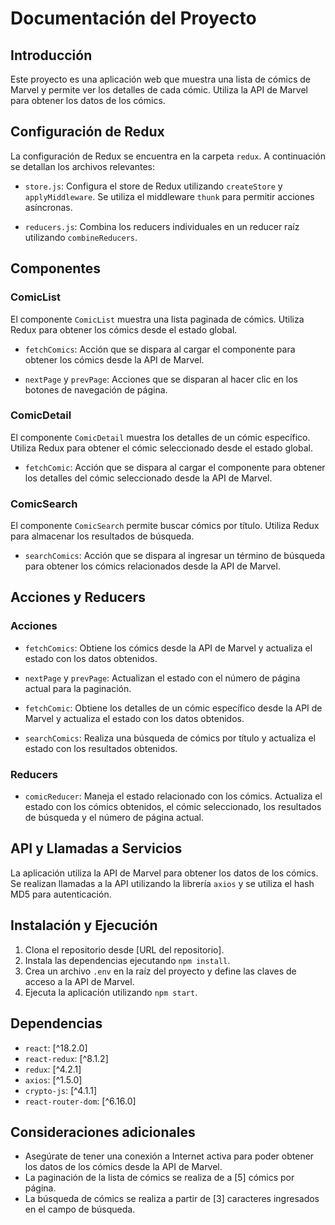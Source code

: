 # Documentación del Proyecto

## Introducción
Este proyecto es una aplicación web que muestra una lista de cómics de Marvel y permite ver los detalles de cada cómic. Utiliza la API de Marvel para obtener los datos de los cómics.

## Configuración de Redux
La configuración de Redux se encuentra en la carpeta `redux`. A continuación se detallan los archivos relevantes:

- `store.js`: Configura el store de Redux utilizando `createStore` y `applyMiddleware`. Se utiliza el middleware `thunk` para permitir acciones asíncronas.

- `reducers.js`: Combina los reducers individuales en un reducer raíz utilizando `combineReducers`.

## Componentes

### ComicList
El componente `ComicList` muestra una lista paginada de cómics. Utiliza Redux para obtener los cómics desde el estado global.

- `fetchComics`: Acción que se dispara al cargar el componente para obtener los cómics desde la API de Marvel.

- `nextPage` y `prevPage`: Acciones que se disparan al hacer clic en los botones de navegación de página.

### ComicDetail
El componente `ComicDetail` muestra los detalles de un cómic específico. Utiliza Redux para obtener el cómic seleccionado desde el estado global.

- `fetchComic`: Acción que se dispara al cargar el componente para obtener los detalles del cómic seleccionado desde la API de Marvel.

### ComicSearch
El componente `ComicSearch` permite buscar cómics por título. Utiliza Redux para almacenar los resultados de búsqueda.

- `searchComics`: Acción que se dispara al ingresar un término de búsqueda para obtener los cómics relacionados desde la API de Marvel.

## Acciones y Reducers

### Acciones
- `fetchComics`: Obtiene los cómics desde la API de Marvel y actualiza el estado con los datos obtenidos.

- `nextPage` y `prevPage`: Actualizan el estado con el número de página actual para la paginación.

- `fetchComic`: Obtiene los detalles de un cómic específico desde la API de Marvel y actualiza el estado con los datos obtenidos.

- `searchComics`: Realiza una búsqueda de cómics por título y actualiza el estado con los resultados obtenidos.

### Reducers
- `comicReducer`: Maneja el estado relacionado con los cómics. Actualiza el estado con los cómics obtenidos, el cómic seleccionado, los resultados de búsqueda y el número de página actual.

## API y Llamadas a Servicios
La aplicación utiliza la API de Marvel para obtener los datos de los cómics. Se realizan llamadas a la API utilizando la librería `axios` y se utiliza el hash MD5 para autenticación.

## Instalación y Ejecución
1. Clona el repositorio desde [URL del repositorio].
2. Instala las dependencias ejecutando `npm install`.
3. Crea un archivo `.env` en la raíz del proyecto y define las claves de acceso a la API de Marvel.
4. Ejecuta la aplicación utilizando `npm start`.

## Dependencias
- `react`: [^18.2.0]
- `react-redux`: [^8.1.2]
- `redux`: [^4.2.1]
- `axios`: [^1.5.0]
- `crypto-js`: [^4.1.1]
- `react-router-dom`: [^6.16.0]

## Consideraciones adicionales
- Asegúrate de tener una conexión a Internet activa para poder obtener los datos de los cómics desde la API de Marvel.
- La paginación de la lista de cómics se realiza de a [5] cómics por página.
- La búsqueda de cómics se realiza a partir de [3] caracteres ingresados en el campo de búsqueda.